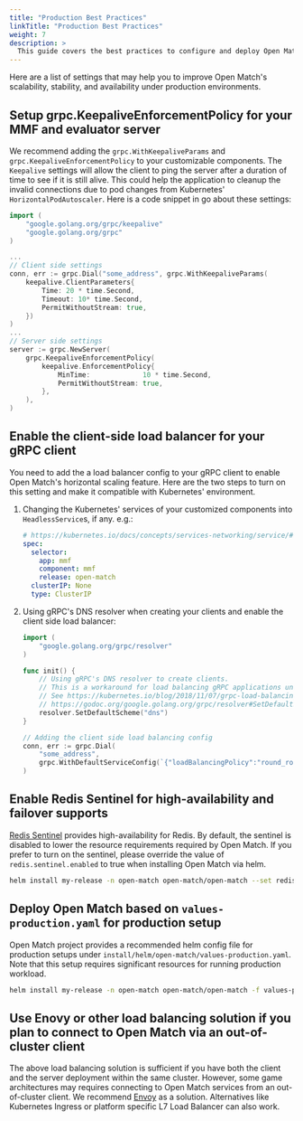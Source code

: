 ```yaml
---
title: "Production Best Practices"
linkTitle: "Production Best Practices"
weight: 7
description: >
  This guide covers the best practices to configure and deploy Open Match for production setups.
---
```


Here are a list of settings that may help you to improve Open Match's scalability, stability, and availability under production environments.

## Setup grpc.KeepaliveEnforcementPolicy for your MMF and evaluator server

We recommend adding the `grpc.WithKeepaliveParams` and `grpc.KeepaliveEnforcementPolicy` to your customizable components. The `Keepalive` settings will allow the client to ping the server after a duration of time to see if it is still alive. This could help the application to cleanup the invalid connections due to pod changes from Kubernetes' `HorizontalPodAutoscaler`. Here is a code snippet in go about these settings:

```go
import (
    "google.golang.org/grpc/keepalive"
    "google.golang.org/grpc"
)

...
// Client side settings
conn, err := grpc.Dial("some_address", grpc.WithKeepaliveParams(
    keepalive.ClientParameters{
        Time: 20 * time.Second,
        Timeout: 10* time.Second,
        PermitWithoutStream: true,
    })
)
...
// Server side settings
server := grpc.NewServer(
    grpc.KeepaliveEnforcementPolicy(
        keepalive.EnforcementPolicy{
            MinTime:             10 * time.Second,
            PermitWithoutStream: true,
        },
    ),
)
```

## Enable the client-side load balancer for your gRPC client
You need to add the a load balancer config to your gRPC client to enable Open Match's horizontal scaling feature. Here are the two steps to turn on this setting and make it compatible with Kubernetes' environment.

1. Changing the Kubernetes' services of your customized components into `HeadlessService`s, if any. e.g.:

    ```yaml
    # https://kubernetes.io/docs/concepts/services-networking/service/#headless-services
    spec:
      selector:
        app: mmf
        component: mmf
        release: open-match
      clusterIP: None
      type: ClusterIP
    ```

2. Using gRPC's DNS resolver when creating your clients and enable the client side load balancer:

    ```go
    import (
	    "google.golang.org/grpc/resolver"
    )

    func init() {
        // Using gRPC's DNS resolver to create clients.
        // This is a workaround for load balancing gRPC applications under k8s environments.
        // See https://kubernetes.io/blog/2018/11/07/grpc-load-balancing-on-kubernetes-without-tears/ for more details.
        // https://godoc.org/google.golang.org/grpc/resolver#SetDefaultScheme
        resolver.SetDefaultScheme("dns")
    }

    // Adding the client side load balancing config
    conn, err := grpc.Dial(
        "some_address",
        grpc.WithDefaultServiceConfig(`{"loadBalancingPolicy":"round_robin"}`),
    )
    ```

## Enable Redis Sentinel for high-availability and failover supports
[Redis Sentinel](https://redis.io/topics/sentinel) provides high-availability for Redis. By default, the sentinel is disabled to lower the resource requirements required by Open Match. If you prefer to turn on the sentinel, please override the value of `redis.sentinel.enabled` to true when installing Open Match via helm.

```bash
helm install my-release -n open-match open-match/open-match --set redis.sentinel.enabled=true
```

## Deploy Open Match based on `values-production.yaml` for production setup
Open Match project provides a recommended helm config file for production setups under `install/helm/open-match/values-production.yaml`. Note that this setup requires significant resources for running production workload.
```bash
helm install my-release -n open-match open-match/open-match -f values-production.yaml
```

## Use Enovy or other load balancing solution if you plan to connect to Open Match via an out-of-cluster client
The above load balancing solution is sufficient if you have both the client and the server deployment within the same cluster. However, some game architectures may requires connecting to Open Match services from an out-of-cluster client. We recommend [Envoy](https://www.envoyproxy.io/) as a solution. Alternatives like Kubernetes Ingress or platform specific L7 Load Balancer can also work. 